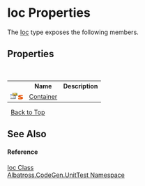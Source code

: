 # Ioc Properties
 

The <a href="F9B0250E">Ioc</a> type exposes the following members.


## Properties
&nbsp;<table><tr><th></th><th>Name</th><th>Description</th></tr><tr><td>![Public property](media/pubproperty.gif "Public property")![Static member](media/static.gif "Static member")</td><td><a href="56EB854A">Container</a></td><td /></tr></table>&nbsp;
<a href="#ioc-properties">Back to Top</a>

## See Also


#### Reference
<a href="F9B0250E">Ioc Class</a><br /><a href="56BAD780">Albatross.CodeGen.UnitTest Namespace</a><br />